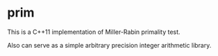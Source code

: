 prim
====

This is a C++11 implementation of Miller-Rabin primality test.

Also can serve as a simple arbitrary precision integer arithmetic library.
